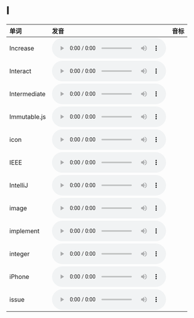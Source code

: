 
# I

| 单词  | 发音 | 音标 |
| :-- | :-- | :-- |
| Increase | <audio :src="$withBase('/audio/Increase.mp3')" controls="controls" controlslist="nodownload"></audio> |  |
| Interact | <audio :src="$withBase('/audio/Interact.mp3')" controls="controls" controlslist="nodownload"></audio> |  |
| Intermediate | <audio :src="$withBase('/audio/Intermediate.mp3')" controls="controls" controlslist="nodownload"></audio> |  |
| Immutable.js | <audio :src="$withBase('/audio/Immutabledot-js.mp3')" controls="controls" controlslist="nodownload"></audio> |  |
| icon | <audio :src="$withBase('/audio/icon.mp3')" controls="controls" controlslist="nodownload"></audio> |  |
| IEEE | <audio :src="$withBase('/audio/IEEE.mp3')" controls="controls" controlslist="nodownload"></audio> |  |
| IntelliJ | <audio :src="$withBase('/audio/IntelliJ.mp3')" controls="controls" controlslist="nodownload"></audio> |  |
| image | <audio :src="$withBase('/audio/image.mp3')" controls="controls" controlslist="nodownload"></audio> |  |
| implement | <audio :src="$withBase('/audio/implement.mp3')" controls="controls" controlslist="nodownload"></audio> |  |
| integer | <audio :src="$withBase('/audio/integer.mp3')" controls="controls" controlslist="nodownload"></audio> |  |
| iPhone | <audio :src="$withBase('/audio/iPhone.mp3')" controls="controls" controlslist="nodownload"></audio> |  |
| issue | <audio :src="$withBase('/audio/issue.mp3')" controls="controls" controlslist="nodownload"></audio> |  |

